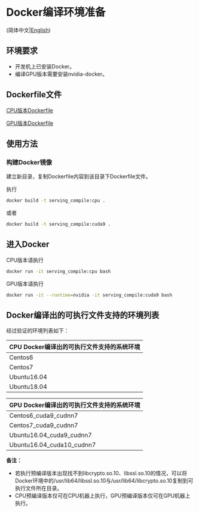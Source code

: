 # Docker编译环境准备

(简体中文|[English](./DOCKER.md))

## 环境要求

+ 开发机上已安装Docker。
+ 编译GPU版本需要安装nvidia-docker。

## Dockerfile文件

[CPU版本Dockerfile](../tools/Dockerfile)

[GPU版本Dockerfile](../tools/Dockerfile.gpu)

## 使用方法

### 构建Docker镜像

建立新目录，复制Dockerfile内容到该目录下Dockerfile文件。

执行

```bash
docker build -t serving_compile:cpu .
```

或者

```bash
docker build -t serving_compile:cuda9 .
```

## 进入Docker

CPU版本请执行

```bash
docker run -it serving_compile:cpu bash
```

GPU版本请执行

```bash
docker run -it --runtime=nvidia -it serving_compile:cuda9 bash
```

## Docker编译出的可执行文件支持的环境列表

经过验证的环境列表如下：

| CPU Docker编译出的可执行文件支持的系统环境 |
| -------------------------- |
| Centos6                    |
| Centos7                    |
| Ubuntu16.04                |
| Ubuntu18.04               |



| GPU Docker编译出的可执行文件支持的系统环境 |
| ---------------------------------- |
| Centos6_cuda9_cudnn7                       |
| Centos7_cuda9_cudnn7                  |
| Ubuntu16.04_cuda9_cudnn7                       |
| Ubuntu16.04_cuda10_cudnn7                  |



**备注：** 
+ 若执行预编译版本出现找不到libcrypto.so.10、libssl.so.10的情况，可以将Docker环境中的/usr/lib64/libssl.so.10与/usr/lib64/libcrypto.so.10复制到可执行文件所在目录。
+ CPU预编译版本仅可在CPU机器上执行，GPU预编译版本仅可在GPU机器上执行。

